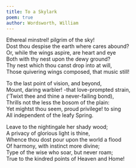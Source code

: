 ```yaml
---
title: To a Skylark
poem: true
author: Wordsworth, William
---
```

Ethereal minstrel! pilgrim of the sky!  
Dost thou despise the earth where cares abound?  
Or, while the wings aspire, are heart and eye  
Both with thy nest upon the dewy ground?  
Thy nest which thou canst drop into at will,  
Those quivering wings composed, that music still!  

To the last point of vision, and beyond,  
Mount, daring warbler! -that love-prompted strain,  
('Twixt thee and thine a never-failing bond),  
Thrills not the less the bosom of the plain:  
Yet mightst thou seem, proud privilege! to sing  
All independent of the leafy Spring.  

Leave to the nightingale her shady wood;  
A privacy of glorious light is thine,  
Whence thou dost pour upon the world a flood  
Of harmony, with instinct more divine;  
Type of the wise who soar, but never roam;  
True to the kindred points of Heaven and Home!

